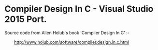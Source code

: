 # Compiler Design In C - Visual Studio 2015 Port.

Source code from Allen Holub's book 'Compiler Design In C' :-

&nbsp;&nbsp;&nbsp;&nbsp;&nbsp;&nbsp;&nbsp;&nbsp;http://www.holub.com/software/compiler.design.in.c.html

